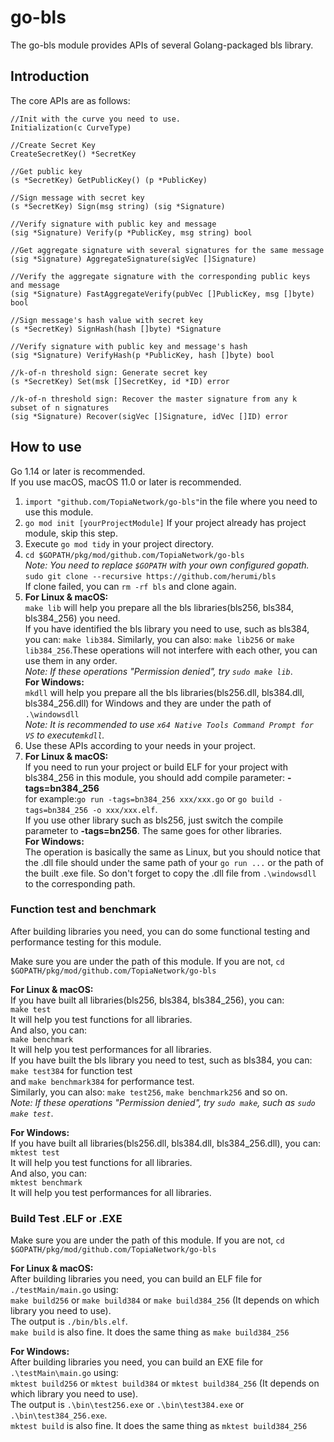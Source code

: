# go-bls
The go-bls module provides APIs of several Golang-packaged bls library.  

## Introduction

The core APIs are as follows:
```
//Init with the curve you need to use.
Initialization(c CurveType)

//Create Secret Key
CreateSecretKey() *SecretKey

//Get public key
(s *SecretKey) GetPublicKey() (p *PublicKey)

//Sign message with secret key
(s *SecretKey) Sign(msg string) (sig *Signature)

//Verify signature with public key and message
(sig *Signature) Verify(p *PublicKey, msg string) bool

//Get aggregate signature with several signatures for the same message
(sig *Signature) AggregateSignature(sigVec []Signature)

//Verify the aggregate signature with the corresponding public keys and message
(sig *Signature) FastAggregateVerify(pubVec []PublicKey, msg []byte) bool

//Sign message's hash value with secret key
(s *SecretKey) SignHash(hash []byte) *Signature

//Verify signature with public key and message's hash
(sig *Signature) VerifyHash(p *PublicKey, hash []byte) bool

//k-of-n threshold sign: Generate secret key
(s *SecretKey) Set(msk []SecretKey, id *ID) error

//k-of-n threshold sign: Recover the master signature from any k subset of n signatures
(sig *Signature) Recover(sigVec []Signature, idVec []ID) error
```
## How to use

Go 1.14 or later is recommended.  
If you use macOS, macOS 11.0 or later is recommended.

1. `import "github.com/TopiaNetwork/go-bls"`in the file where you need to use this module.  
2. `go mod init [yourProjectModule]` If your project already has project module, skip this step.
3. Execute `go mod tidy` in your project directory.
4. `cd $GOPATH/pkg/mod/github.com/TopiaNetwork/go-bls`  
*Note: You need to replace `$GOPATH` with your own configured gopath.*  
`sudo git clone --recursive https://github.com/herumi/bls`  
If clone failed, you can `rm -rf bls` and clone again.
5. **For Linux & macOS:**  
`make lib` will help you prepare all the bls libraries(bls256, bls384, bls384_256) you need.  
If you have identified the bls library you need to use, such as bls384, you can: `make lib384`.
Similarly, you can also: `make lib256` or `make lib384_256`.These operations will not interfere with each other, you can use them in any order.  
*Note: If these operations "Permission denied", try `sudo make lib`*.  
**For Windows:**  
`mkdll` will help you prepare all the bls libraries(bls256.dll, bls384.dll, bls384_256.dll) for Windows and they are under the path of `.\windowsdll`  
*Note: It is recommended to use `x64 Native Tools Command Prompt for VS` to execute`mkdll`.*
6. Use these APIs according to your needs in your project.  
7. **For Linux & macOS:**  
If you need to run your project or build ELF for your project with bls384_256 in this module, you should add compile parameter: **-tags=bn384_256**  
for example:`go run -tags=bn384_256 xxx/xxx.go` or `go build -tags=bn384_256 -o xxx/xxx.elf`.  
If you use other library such as bls256, just switch the compile parameter to **-tags=bn256**. The same goes for other libraries.  
**For Windows:**  
The operation is basically the same as Linux, but you should notice that the .dll file should under the same path of your `go run ...` or the path of the built .exe file. So don't forget to copy the .dll file from `.\windowsdll` to the corresponding path.

### Function test and benchmark
After building libraries you need, you can do some functional testing and performance testing for this module.

Make sure you are under the path of this module. If you are not, `cd $GOPATH/pkg/mod/github.com/TopiaNetwork/go-bls`  

**For Linux & macOS:**  
If you have built all libraries(bls256, bls384, bls384_256), you can:  
`make test`  
It will help you test functions for all libraries.  
And also, you can:  
`make benchmark`  
It will help you test performances for all libraries.  
If you have built the bls library you need to test, such as bls384, you can:  
`make test384` for function test  
and `make benchmark384` for performance test.  
Similarly, you can also: `make test256`, `make benchmark256` and so on.  
*Note: If these operations "Permission denied", try `sudo make`, such as `sudo make test`*.

**For Windows:**  
If you have built all libraries(bls256.dll, bls384.dll, bls384_256.dll), you can:  
`mktest test`  
It will help you test functions for all libraries.  
And also, you can:  
`mktest benchmark`  
It will help you test performances for all libraries.

### Build Test .ELF or .EXE 

Make sure you are under the path of this module. If you are not, `cd $GOPATH/pkg/mod/github.com/TopiaNetwork/go-bls`  

**For Linux & macOS:**  
After building libraries you need, you can build an ELF file for `./testMain/main.go` using:  
`make build256` or `make build384` or `make build384_256` (It depends on which library you need to use).  
The output is `./bin/bls.elf`.  
`make build` is also fine. It does the same thing as `make build384_256`  

**For Windows:**  
After building libraries you need, you can build an EXE file for `.\testMain\main.go` using:  
`mktest build256` or `mktest build384` or `mktest build384_256` (It depends on which library you need to use).  
The output is `.\bin\test256.exe` or `.\bin\test384.exe` or `.\bin\test384_256.exe`.  
`mktest build` is also fine. It does the same thing as `mktest build384_256` 